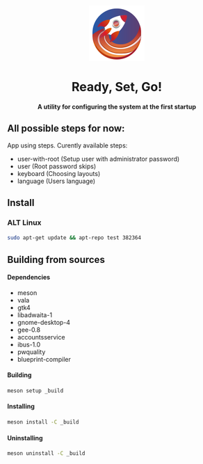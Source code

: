 <div align="center">

  <img
    src="data/icons/hicolor/scalable/apps/org.altlinux.ReadySet.svg"
    height="128"
  />

  <h1>
    Ready, Set, Go!
  </h1>
  
  <div align="center"><h4>A utility for configuring the system at the first startup</h4></div>

</div>

## All possible steps for now:

App using steps. Curently available steps:

- user-with-root (Setup user with administrator password)
- user (Root password  skips)
- keyboard (Choosing layouts)
- language (Users language)

## Install

### ALT Linux

```sh
sudo apt-get update && apt-repo test 382364
```

## Building from sources

#### Dependencies

- meson
- vala
- gtk4
- libadwaita-1
- gnome-desktop-4
- gee-0.8
- accountsservice
- ibus-1.0
- pwquality
- blueprint-compiler

#### Building

```sh
meson setup _build
```

#### Installing

```sh
meson install -C _build
```

#### Uninstalling

```sh
meson uninstall -C _build
```
